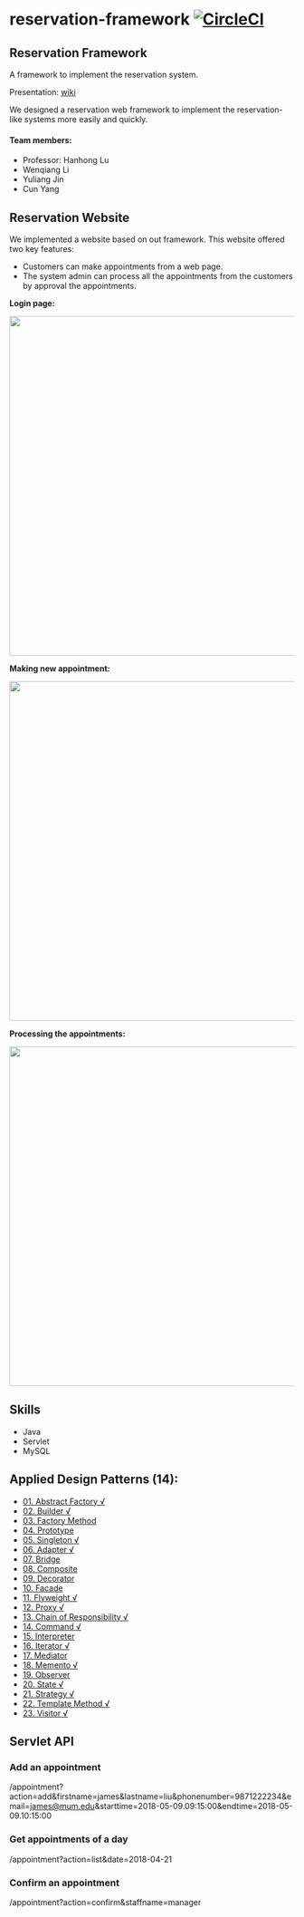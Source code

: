 # reservation-framework [![CircleCI](https://circleci.com/gh/asd-framework/reservframework.svg?style=svg)](https://circleci.com/gh/asd-framework/reservframework)
## Reservation Framework
A framework to implement the reservation system.

Presentation: [wiki](https://github.com/asd-framework/reservframework/wiki)

We designed a reservation web framework to implement the reservation-like systems more easily and quickly.

#### Team members:
- Professor: Hanhong Lu
- Wenqiang Li
- Yuliang Jin
- Cun Yang

## Reservation Website
We implemented a website based on out framework. This website offered two key features:
- Customers can make appointments from a web page.
- The system admin can process all the appointments from the customers by approval the appointments.

**Login page:**

<img width="600" src="https://user-images.githubusercontent.com/5343215/40284054-56c6397e-5c4e-11e8-8db9-75926f192321.png">

**Making new appointment:**

<img width="600" src="https://user-images.githubusercontent.com/5343215/40284056-56f5c69e-5c4e-11e8-92e8-bfe3088ff782.png">

**Processing the appointments:**

<img width="600" src="https://user-images.githubusercontent.com/5343215/40284053-56ab8642-5c4e-11e8-9065-a0aced2a27ff.png">

## Skills
- Java
- Servlet
- MySQL

## Applied Design Patterns (14):
<ul class="wiki-pages" data-filterable-for="wiki-pages-filter" data-filterable-type="substring">
    <li>
      <a class="wiki-page-link" href="/asd-framework/reservframework/wiki/01.-Abstract-Factory-%E2%88%9A">01. Abstract Factory √</a>
    </li>
    <li>
      <a class="wiki-page-link" href="/asd-framework/reservframework/wiki/02.-Builder-%E2%88%9A">02. Builder √</a>
    </li>
    <li>
      <a class="wiki-page-link" href="/asd-framework/reservframework/wiki/03.-Factory-Method">03. Factory Method</a>
    </li>
    <li>
      <a class="wiki-page-link" href="/asd-framework/reservframework/wiki/04.-Prototype">04. Prototype</a>
    </li>
    <li>
      <a class="wiki-page-link" href="/asd-framework/reservframework/wiki/05.-Singleton-%E2%88%9A">05. Singleton √</a>
    </li>
    <li>
      <a class="wiki-page-link" href="/asd-framework/reservframework/wiki/06.-Adapter-%E2%88%9A">06. Adapter √</a>
    </li>
    <li>
      <a class="wiki-page-link" href="/asd-framework/reservframework/wiki/07.-Bridge">07. Bridge</a>
    </li>
    <li>
      <a class="wiki-page-link" href="/asd-framework/reservframework/wiki/08.-Composite">08. Composite</a>
    </li>
    <li>
      <a class="wiki-page-link" href="/asd-framework/reservframework/wiki/09.-Decorator">09. Decorator</a>
    </li>
    <li>
      <a class="wiki-page-link" href="/asd-framework/reservframework/wiki/10.-Facade">10. Facade</a>
    </li>
    <li>
      <a class="wiki-page-link" href="/asd-framework/reservframework/wiki/11.-Flyweight-%E2%88%9A">11. Flyweight √</a>
    </li>
    <li>
      <a class="wiki-page-link" href="/asd-framework/reservframework/wiki/12.-Proxy-%E2%88%9A">12. Proxy √</a>
    </li>
    <li>
      <a class="wiki-page-link" href="/asd-framework/reservframework/wiki/13.-Chain-of-Responsibility-%E2%88%9A">13. Chain of Responsibility √</a>
    </li>
    <li>
      <a class="wiki-page-link" href="/asd-framework/reservframework/wiki/14.-Command-%E2%88%9A">14. Command √</a>
    </li>
    <li class="wiki-more-pages">
      <a class="wiki-page-link" href="/asd-framework/reservframework/wiki/15.-Interpreter">15. Interpreter</a>
    </li>
    <li class="wiki-more-pages">
      <a class="wiki-page-link" href="/asd-framework/reservframework/wiki/16.-Iterator-%E2%88%9A">16. Iterator √</a>
    </li>
    <li class="wiki-more-pages">
      <a class="wiki-page-link" href="/asd-framework/reservframework/wiki/17.-Mediator">17. Mediator</a>
    </li>
    <li class="wiki-more-pages">
      <a class="wiki-page-link" href="/asd-framework/reservframework/wiki/18.-Memento-%E2%88%9A">18. Memento √</a>
    </li>
    <li class="wiki-more-pages">
      <a class="wiki-page-link" href="/asd-framework/reservframework/wiki/19.-Observer">19. Observer</a>
    </li>
    <li class="wiki-more-pages">
      <a class="wiki-page-link" href="/asd-framework/reservframework/wiki/20.-State-%E2%88%9A">20. State √</a>
    </li>
    <li class="wiki-more-pages">
      <a class="wiki-page-link" href="/asd-framework/reservframework/wiki/21.-Strategy-%E2%88%9A">21. Strategy √</a>
    </li>
    <li class="wiki-more-pages">
      <a class="wiki-page-link" href="/asd-framework/reservframework/wiki/22.-Template-Method-%E2%88%9A">22. Template Method √</a>
    </li>
    <li class="wiki-more-pages">
      <a class="wiki-page-link" href="/asd-framework/reservframework/wiki/23.-Visitor-%E2%88%9A">23. Visitor √</a>
    </li>

  </ul>


## Servlet API
### Add an appointment
/appointment?action=add&firstname=james&lastname=liu&phonenumber=9871222234&email=james@mum.edu&starttime=2018-05-09.09:15:00&endtime=2018-05-09.10:15:00
### Get appointments of a day
/appointment?action=list&date=2018-04-21
### Confirm an appointment
/appointment?action=confirm&staffname=manager
